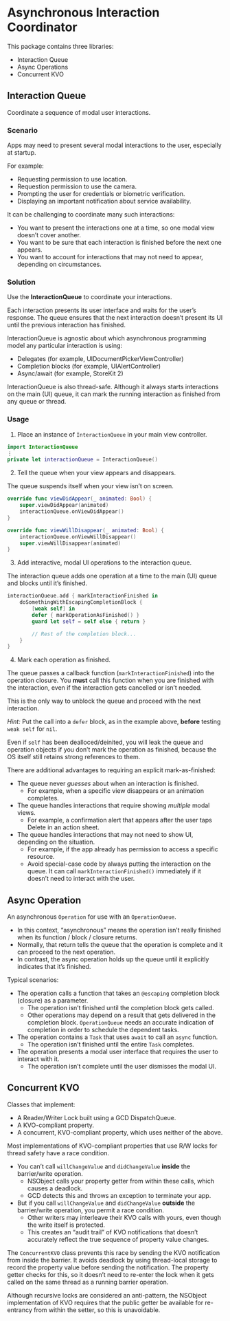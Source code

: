 # Asynchronous Interaction Coordinator

This package contains three libraries:
- Interaction Queue
- Async Operations
- Concurrent KVO

## Interaction Queue

Coordinate a sequence of modal user interactions.

### Scenario

Apps may need to present several modal interactions to the user, especially at startup.

For example:
- Requesting permission to use location.
- Requestion permission to use the camera.
- Prompting the user for credentials or biometric verification.
- Displaying an important notification about service availability.

It can be challenging to coordinate many such interactions:
- You want to present the interactions one at a time, so one modal view doesn’t cover another.
- You want to be sure that each interaction is finished before the next one appears.
- You want to account for interactions that may not need to appear, depending on circumstances.

### Solution

Use the **InteractionQueue** to coordinate your interactions.

Each interaction presents its user interface and waits for the user’s response. The queue ensures that the next interaction doesn’t present its UI until the previous interaction has finished.
 
InteractionQueue is agnostic about which asynchronous programming model any particular interaction is using:
- Delegates (for example, UIDocumentPickerViewController)
- Completion blocks (for example, UIAlertController)
- Async/await (for example, StoreKit 2)

InteractionQueue is also thread-safe. Although it always starts interactions on the main (UI) queue, it can mark the running interaction as finished from any queue or thread.
 
### Usage

1. Place an instance of `InteractionQueue` in your main view controller.

```swift
import InteractionQueue
⋮
private let interactionQueue = InteractionQueue()
```

2. Tell the queue when your view appears and disappears.

The queue suspends itself when your view isn’t on screen.

```swift
override func viewDidAppear(_ animated: Bool) {
    super.viewDidAppear(animated)
    interactionQueue.onViewDidAppear()
}

override func viewWillDisappear(_ animated: Bool) {
    interactionQueue.onViewWillDisappear()
    super.viewWillDisappear(animated)
}
```

3. Add interactive, modal UI operations to the interaction queue.

The interaction queue adds one operation at a time to the main (UI) queue and blocks until it’s finished.

```swift
interactionQueue.add { markInteractionFinished in
    doSomethingWithEscapingCompletionBlock {
        [weak self] in
        defer { markOperationAsFinished() }
        guard let self = self else { return }

        // Rest of the completion block...
    }
}
```

4. Mark each operation as finished.

The queue passes a callback function (`markInteractionFinished`) into the operation closure. You **must** call this function when you are finished with the interaction, even if the interaction gets cancelled or isn’t needed.

This is the only way to unblock the queue and proceed with the next interaction.

*Hint:* Put the call into a `defer` block, as in the example above, **before** testing `weak self` for `nil`.

Even if `self` has been dealloced/deinited, you will leak the queue and operation objects if you don’t mark the operation as finished, because the OS itself still retains strong references to them.

There are additional advantages to requiring an explicit mark-as-finished:
- The queue never _guesses_ about when an interaction is finished.
    - For example, when a specific view disappears or an animation completes.
- The queue handles interactions that require showing _multiple_ modal views.
    - For example, a confirmation alert that appears after the user taps Delete in an action sheet.
- The queue handles interactions that may not need to show UI, depending on the situation.
    - For example, if the app already has permission to access a specific resource.
    - Avoid special-case code by always putting the interaction on the queue. It can call `markInteractionFinished()` immediately if it doesn’t need to interact with the user.


## Async Operation

An asynchronous `Operation` for use with an `OperationQueue`.

- In this context, “asynchronous” means the operation isn’t really finished when its function / block / closure returns.
- Normally, that return tells the queue that the operation is complete and it can proceed to the next operation.
- In contrast, the async operation holds up the queue until it explicitly indicates that it’s finished.

Typical scenarios:
- The operation calls a function that takes an `@escaping` completion block (closure) as a parameter.
    - The operation isn’t finished until the completion block gets called.
    - Other operations may depend on a result that gets delivered in the completion block. `OperationQueue` needs an accurate indication of completion in order to schedule the dependent tasks.
- The operation contains a `Task` that uses `await` to call an `async` function.
    - The operation isn’t finished until the entire `Task` completes.
- The operation presents a modal user interface that requires the user to interact with it.
    - The operation isn’t complete until the user dismisses the modal UI.


## Concurrent KVO

Classes that implement:

- A Reader/Writer Lock built using a GCD DispatchQueue.
- A KVO-compliant property.
- A concurrent, KVO-compliant property, which uses neither of the above.

Most implementations of KVO-compliant properties that use R/W locks for thread safety have a race condition.
- You can’t call `willChangeValue` and `didChangeValue` **inside** the barrier/write operation.
    - NSObject calls your property getter from within these calls, which causes a deadlock.
    - GCD detects this and throws an exception to terminate your app.
- But if you call `willChangeValue` and `didChangeValue` **outside** the barrier/write operation, you permit a race condition.
    - Other writers may interleave their KVO calls with yours, even though the write itself is protected.
    - This creates an “audit trail” of KVO notifications that doesn’t accurately reflect the true sequence of property value changes.

The `ConcurrentKVO` class prevents this race by sending the KVO notification from inside the barrier. It avoids deadlock by using thread-local storage to record the property value before sending the notification. The property getter checks for this, so it doesn’t need to re-enter the lock when it gets called on the same thread as a running barrier operation.

Although recursive locks are considered an anti-pattern, the NSObject implementation of KVO requires that the public getter be available for re-entrancy from within the setter, so this is unavoidable.
